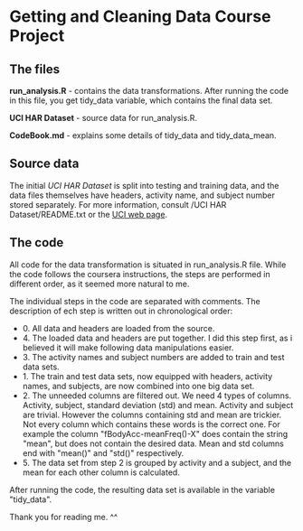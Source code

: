 # Getting and Cleaning Data Course Project

## The files

**run_analysis.R** - contains the data transformations. After running the code 
in this file, you get tidy_data variable, which contains the final data set.

**UCI HAR Dataset** - source data for run_analysis.R.

**CodeBook.md** - explains some details of tidy_data and tidy_data_mean.

## Source data

The initial *UCI HAR Dataset* is split into testing and training data, and the 
data files themselves have headers, activity name, and subject number stored separately.
For more information, consult /UCI HAR Dataset/README.txt or the 
[UCI web page](http://archive.ics.uci.edu/ml/datasets/Human+Activity+Recognition+Using+Smartphones).

## The code

All code for the data transformation is situated in run_analysis.R file.
While the code follows the coursera instructions, the steps are performed in different order,
as it seemed more natural to me.

The individual steps in the code are separated with comments. The description of ech step
is written out in chronological order:

- 0\. All data and headers are loaded from the source.
- 4\. The loaded data and headers are put together. I did this step first, as i believed it will make following data manipulations easier.
- 3\. The activity names and subject numbers are added to train and test data sets.
- 1\. The train and test data sets, now equipped with headers, activity names, and subjects, are now combined into one big data set.
- 2\. The unneeded columns are filtered out. We need 4 types of columns. Activity, subject, standard deviation (std) and mean. Activity and subject are trivial. However the columns containing std and mean are trickier. Not every column which contains these words is the correct one. For example the column "fBodyAcc-meanFreq()-X" does contain the string "mean", but does not contain the desired data. Mean and std columns end with "mean()" and "std()" respectively.
- 5\. The data set from step 2 is grouped by activity and a subject, and the mean for each other column is calculated.

After running the code, the resulting data set is available in the variable "tidy_data".

Thank you for reading me. ^^
